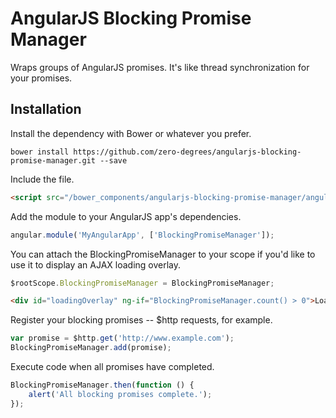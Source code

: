 # AngularJS Blocking Promise Manager

Wraps groups of AngularJS promises. It's like thread synchronization for your promises.

## Installation

Install the dependency with Bower or whatever you prefer.

`bower install https://github.com/zero-degrees/angularjs-blocking-promise-manager.git --save`

Include the file.

```html
<script src="/bower_components/angularjs-blocking-promise-manager/angular-blocking-promise-manager.min.js"></script>
```

Add the module to your AngularJS app's dependencies.

```javascript
angular.module('MyAngularApp', ['BlockingPromiseManager']);
```

You can attach the BlockingPromiseManager to your scope if you'd like to use it to display an AJAX loading overlay.

```javascript
$rootScope.BlockingPromiseManager = BlockingPromiseManager;
```

```html
<div id="loadingOverlay" ng-if="BlockingPromiseManager.count() > 0">Loading...</div>
```

Register your blocking promises -- $http requests, for example.

```javascript
var promise = $http.get('http://www.example.com');
BlockingPromiseManager.add(promise);
```

Execute code when all promises have completed.

```javascript
BlockingPromiseManager.then(function () {
    alert('All blocking promises complete.');
});
```